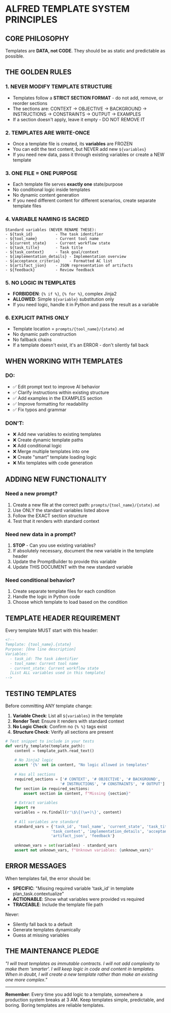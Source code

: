 # **ALFRED TEMPLATE SYSTEM PRINCIPLES**

## **CORE PHILOSOPHY**
Templates are **DATA, not CODE**. They should be as static and predictable as possible.

## **THE GOLDEN RULES**

### **1. NEVER MODIFY TEMPLATE STRUCTURE**
- Templates follow a **STRICT SECTION FORMAT** - do not add, remove, or reorder sections
- The sections are: CONTEXT → OBJECTIVE → BACKGROUND → INSTRUCTIONS → CONSTRAINTS → OUTPUT → EXAMPLES
- If a section doesn't apply, leave it empty - DO NOT REMOVE IT

### **2. TEMPLATES ARE WRITE-ONCE**
- Once a template file is created, its **variables** are FROZEN
- You can edit the text content, but NEVER add new `${variables}`
- If you need new data, pass it through existing variables or create a NEW template

### **3. ONE FILE = ONE PURPOSE**
- Each template file serves **exactly one** state/purpose
- No conditional logic inside templates
- No dynamic content generation
- If you need different content for different scenarios, create separate template files

### **4. VARIABLE NAMING IS SACRED**
```
Standard variables (NEVER RENAME THESE):
- ${task_id}          - The task identifier
- ${tool_name}        - Current tool name  
- ${current_state}    - Current workflow state
- ${task_title}       - Task title
- ${task_context}     - Task goal/context
- ${implementation_details} - Implementation overview
- ${acceptance_criteria}    - Formatted AC list
- ${artifact_json}    - JSON representation of artifacts
- ${feedback}         - Review feedback
```

### **5. NO LOGIC IN TEMPLATES**
- **FORBIDDEN**: `{% if %}`, `{% for %}`, complex Jinja2
- **ALLOWED**: Simple `${variable}` substitution only
- If you need logic, handle it in Python and pass the result as a variable

### **6. EXPLICIT PATHS ONLY**
- Template location = `prompts/{tool_name}/{state}.md`
- No dynamic path construction
- No fallback chains
- If a template doesn't exist, it's an ERROR - don't silently fall back

## **WHEN WORKING WITH TEMPLATES**

### **DO:**
- ✅ Edit prompt text to improve AI behavior
- ✅ Clarify instructions within existing structure  
- ✅ Add examples in the EXAMPLES section
- ✅ Improve formatting for readability
- ✅ Fix typos and grammar

### **DON'T:**
- ❌ Add new variables to existing templates
- ❌ Create dynamic template paths
- ❌ Add conditional logic
- ❌ Merge multiple templates into one
- ❌ Create "smart" template loading logic
- ❌ Mix templates with code generation

## **ADDING NEW FUNCTIONALITY**

### **Need a new prompt?**
1. Create a new file at the correct path: `prompts/{tool_name}/{state}.md`
2. Use ONLY the standard variables listed above
3. Follow the EXACT section structure
4. Test that it renders with standard context

### **Need new data in a prompt?**
1. **STOP** - Can you use existing variables?
2. If absolutely necessary, document the new variable in the template header
3. Update the PromptBuilder to provide this variable
4. Update THIS DOCUMENT with the new standard variable

### **Need conditional behavior?**
1. Create separate template files for each condition
2. Handle the logic in Python code
3. Choose which template to load based on the condition

## **TEMPLATE HEADER REQUIREMENT**

Every template MUST start with this header:

```markdown
<!--
Template: {tool_name}.{state}
Purpose: [One line description]
Variables:
  - task_id: The task identifier
  - tool_name: Current tool name
  - current_state: Current workflow state
  [List ALL variables used in this template]
-->
```

## **TESTING TEMPLATES**

Before committing ANY template change:

1. **Variable Check**: List all `${variables}` in the template
2. **Render Test**: Ensure it renders with standard context
3. **No Logic Check**: Confirm no `{% %}` tags exist
4. **Structure Check**: Verify all sections are present

```python
# Test snippet to include in your tests
def verify_template(template_path):
    content = template_path.read_text()
    
    # No Jinja2 logic
    assert '{%' not in content, "No logic allowed in templates"
    
    # Has all sections
    required_sections = ['# CONTEXT', '# OBJECTIVE', '# BACKGROUND', 
                        '# INSTRUCTIONS', '# CONSTRAINTS', '# OUTPUT']
    for section in required_sections:
        assert section in content, f"Missing {section}"
    
    # Extract variables
    import re
    variables = re.findall(r'\$\{(\w+)\}', content)
    
    # All variables are standard
    standard_vars = {'task_id', 'tool_name', 'current_state', 'task_title',
                    'task_context', 'implementation_details', 'acceptance_criteria',
                    'artifact_json', 'feedback'}
    
    unknown_vars = set(variables) - standard_vars
    assert not unknown_vars, f"Unknown variables: {unknown_vars}"
```

## **ERROR MESSAGES**

When templates fail, the error should be:
- **SPECIFIC**: "Missing required variable 'task_id' in template plan_task.contextualize"
- **ACTIONABLE**: Show what variables were provided vs required
- **TRACEABLE**: Include the template file path

Never:
- Silently fall back to a default
- Generate templates dynamically
- Guess at missing variables

## **THE MAINTENANCE PLEDGE**

*"I will treat templates as immutable contracts. I will not add complexity to make them 'smarter'. I will keep logic in code and content in templates. When in doubt, I will create a new template rather than make an existing one more complex."*

---

**Remember**: Every time you add logic to a template, somewhere a production system breaks at 3 AM. Keep templates simple, predictable, and boring. Boring templates are reliable templates.